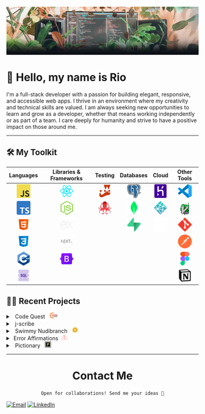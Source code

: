 [![Plants Banner](assets/Github_Banner_Plants.jpg)](https://www.linkedin.com/in/rio-edwards/)

# 👋 Hello, my name is Rio

I'm a full-stack developer with a passion for building elegant, responsive, and accessible web apps. I thrive in an environment where my creativity and technical skills are valued. I am always seeking new opportunities to learn and grow as a developer, whether that means working independently or as part of a team. I care deeply for humanity and strive to have a positive impact on those around me. <br>

---

## 🛠️ My Toolkit

|                                     Languages                                      |                           Libraries & Frameworks                           |                                                              Testing                                                               |                                   Databases                                    |                                 Cloud                                 |                                Other Tools                                |
| :--------------------------------------------------------------------------------: | :------------------------------------------------------------------------: | :--------------------------------------------------------------------------------------------------------------------------------: | :----------------------------------------------------------------------------: | :-------------------------------------------------------------------: | :-----------------------------------------------------------------------: |
|   [![JavaScript](assets/Logos/JavaScript_Logo.png)](https://www.javascript.com/)   |      [![React.js](assets/Logos/React_Logo.png)](https://reactjs.org/)      |                                     [![Jest](assets/Logos/Jest_Logo.png)](https://jestjs.io/)                                      | [![PostgreSQL](assets/Logos/PostgreSQL_Logo.png)](https://www.postgresql.org/) |  [![Heroku](assets/Logos/Heroku_Logo.png)](https://www.heroku.com/)   | [![VSCode](assets/Logos/vscode_Logo.png)](https://code.visualstudio.com/) |
| [![Typescript](assets/Logos/Typescript_Logo.png)](https://www.typescriptlang.org/) |      [![Node.js](assets/Logos/nodejs_Logo.png)](https://nodejs.org/)       | [![react-testing-library](assets/Logos/React-Testing_Lib_Logo.png)](https://testing-library.com/docs/react-testing-library/intro/) |     [![MongoDB](assets/Logos/MongoDB_Logo.png)](https://www.mongodb.com/)      | [![Netlify](assets/Logos/Netlify-logo.png)](https://www.netlify.com/) |       [![Vim](assets/Logos/vim_on_fire.gif)](https://www.vim.org/)        |
|         [![HTML5](assets/Logos/HTML5_Logo.png)](https://www.w3.org/html/)          |   [![Express.js](assets/Logos/express_Logo.png)](https://expressjs.com/)   |                                                                                                                                    |      [![Supabase](assets/Logos/Supabase_Logo.png)](https://supabase.io/)       |    [![Vercel](assets/Logos/Vercel_Logo.png)](https://vercel.com/)     |         [![Git](assets/Logos/Git_Logo.png)](https://git-scm.com/)         |
|        [![CSS3](assets/Logos/CSS_Logo.png)](https://www.w3.org/Style/CSS/)         |      [![Next.js](assets/Logos/nextjs_Logo.webp)](https://nextjs.org/)      |                                                                                                                                    |                                                                                |                                                                       |   [![Postman](assets/Logos/Postman_Logo.png)](https://www.postman.com/)   |
|    [![C++](assets/Logos/C++_Logo.png)](https://www.iso.org/standard/68564.html)    | [![Bootstrap](assets/Logos/Bootstrap_Logo.png)](https://getbootstrap.com/) |                                                                                                                                    |                                                                                |                                                                       |      [![Figma](assets/Logos/Figma_Logo.png)](https://www.figma.com/)      |
|       [![SQL](assets/Logos/SQL_Logo.png)](https://en.wikipedia.org/wiki/SQL)       |                                                                            |                                                                                                                                    |                                                                                |                                                                       |     [![Notion](assets/Logos/Notion_Logo.png)](https://www.notion.so/)     |

## 👨‍💻 Recent Projects

<details><summary> &nbsp; Code Quest &nbsp;  <img src="assets/Code_Quest/logo.png" alt="Code_Quest" style="width: 21.53px; height: 16px;"/></summary>

<center>

<img src="assets/Code_Quest/animation.gif" alt="preview" width="640"/>

</center>

Level up your code with Code Quest! This immersive web app generates pseudo-random coding challenges, giving you the opportunity to learn practical coding skills in a fun and engaging way.

[Play](https://code-quest-app.netlify.app/) • [GitHub](https://github.com/rioredwards/code-quest)

 </details>

 <details><summary>&nbsp;  j-scribe &nbsp;  <img src="assets/J-Scribe/logo.png" alt="J-Scribe" style="width: 16px; height: 16px; margin: auto 0;"/></summary>

<center>

<img src="assets/J-Scribe/animation.gif" alt="preview" width="640"/>

</center>

Your All-in-One JavaScript Sandbox and Notebook. j-scribe provides users with a versatile platform to create, share, and modify code snippets in real-time.

[Try](https://j-scribe.vercel.app/) • [GitHub](https://github.com/rioredwards/j-scribe)

 </details>

<details><summary>&nbsp;  Swimmy Nudibranch &nbsp;  <img src="assets/Swimmy_Nudibranch_Images/starfish-coin.png" alt="JavaScript" style="width: 16px; height: 16px; margin: auto 0;"/></summary>

<center>

<img src="assets/Swimmy_Nudibranch_Images/Swimmy_Nudibranch.gif" alt="JavaScript" width="640"/>

</center>

An aquatic spin on the (in)famous iPhone game: "Flappy Bird". I built this with a small team for a 3-day hackathon, the theme being "Under the Sea". It features all original pixel art and music.

[Play](https://swimmy-nudibranch.netlify.app/) • [GitHub](https://github.com/Nervous-Nudibranchs/Swimmyy-Nudibranch)

 </details>
 
<details><summary>&nbsp;Error Affirmations&nbsp;  <img src="assets/Error_Affirmations_Images/pink-02 2 (1).png" alt="JavaScript" style="width: 16px; height: 16px; margin: auto 0;"/></summary>

<center>

<img src="assets/Error_Affirmations_Images/notificationbar.png" alt="JavaScript" width="640"/><br/>
<img src="assets/Error_Affirmations_Images/Jest_Example_Default.png" alt="JavaScript" width="640"/>

</center>

A full-stack app that provides an API for delivering code-related affirmations to developers. The application includes 3 UI's: a VSCode Extension, a Jest Reporter and a website.

[VS Code Extension](https://marketplace.visualstudio.com/items?itemName=VSCodeEmpaths.erroraffirmations) • [Jest Reporter](https://www.npmjs.com/package/error-affirmations) • [Website](https://error-affirmations.netlify.app/) • [GitHub](https://github.com/orgs/VSCode-Empaths/repositories)

  </details>

<details><summary>&nbsp; Pictionary &nbsp;  <img src="assets/Pictionary_Images/favicon.png" alt="JavaScript" style="width: 16px; height: 16px; margin: auto 0;"/></summary>
 
 <center>

<img src="assets/Pictionary_Images/pictionary_demo.gif" alt="JavaScript" width="640"/>

 </center>

A multiplayer, real-time drawing game inspired by the popular board game, Pictionary. Players can sign-up, create or join a game room, and earn points as a drawer or guesser in 1-minute rounds.

[Play](https://moody-pictionary.netlify.app/) • [GitHub](https://github.com/themoodymarsupials/pictionary)

</details>
 
 ---

<center>

# Contact Me

`Open for collaborations! Send me your ideas 📩`

</center>

[![Email](https://img.shields.io/static/v1?message=Email&logo=gmail&color=DB4437&logoColor=EAEAEA&label=%20&style=for-the-badge)](mailto:rioredwards@gmail.com)
[![LinkedIn](https://img.shields.io/static/v1?message=LinkedIn&logo=linkedin&color=0277B5&logoColor=EAEAEA&label=%20&style=for-the-badge)](https://www.linkedin.com/in/rio-edwards/)
